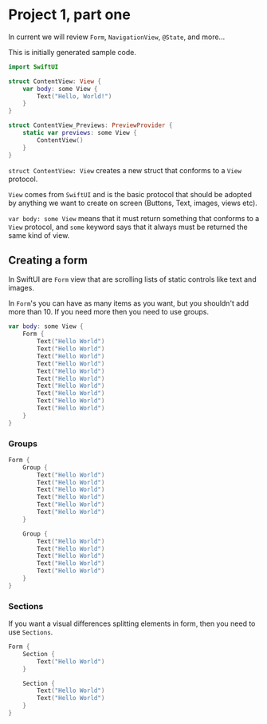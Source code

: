 # Project 1, part one

In current we will review `Form`, `NavigationView`, `@State`, and more...

This is initially generated sample code.

```swift
import SwiftUI

struct ContentView: View {
    var body: some View {
        Text("Hello, World!")
    }
}

struct ContentView_Previews: PreviewProvider {
    static var previews: some View {
        ContentView()
    }
}
```

`struct ContentView: View` creates a new struct that conforms to a `View` protocol.

`View` comes from `SwiftUI` and is the basic protocol that should be adopted by anything we want to create on screen (Buttons, Text, images, views etc).

`var body: some View` means that it must return something that conforms to a `View` protocol, and `some` keyword says that it always must be returned the same kind of view.

## Creating a form

In SwiftUI are `Form` view that are scrolling lists of static controls like text and images.

In `Form`'s you can have as many items as you want, but you shouldn't add more than 10. If you need more then you need to use groups.

```swift
var body: some View {
    Form {
        Text("Hello World")
        Text("Hello World")
        Text("Hello World")
        Text("Hello World")
        Text("Hello World")
        Text("Hello World")
        Text("Hello World")
        Text("Hello World")
        Text("Hello World")
        Text("Hello World")
    }
}
```

### Groups

```swift
Form {
    Group {
        Text("Hello World")
        Text("Hello World")
        Text("Hello World")
        Text("Hello World")
        Text("Hello World")
        Text("Hello World")
    }

    Group {
        Text("Hello World")
        Text("Hello World")
        Text("Hello World")
        Text("Hello World")
        Text("Hello World")
    }
}
```

### Sections

If you want a visual differences splitting elements in form, then you need to use `Sections`.

```swift
Form {
    Section {
        Text("Hello World")
    }

    Section {
        Text("Hello World")
        Text("Hello World")
    }
}
```
